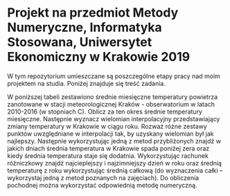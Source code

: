 # Projekt na przedmiot Metody Numeryczne, Informatyka Stosowana, Uniwersytet Ekonomiczny w Krakowie 2019

W tym repozytorium umieszczane są poszczególne etapy pracy nad moim projektem na studia. Poniżej znajduje się treść zadania.

W poniższej tabeli zestawiono średnie miesięczne temperatury powietrza zanotowane w stacji meteorologicznej Kraków - obserwatorium w latach 2010-2016 (w stopniach C). Oblicz za ten okres średnie temperatury miesięczne. Następnie wyznacz wielomian interpolacyjny przedstawiający zmiany temperatury w Krakowie w ciągu roku. Rozważ różne zestawy punktów uwzględniane w interpolacji tak, by uzyskany wielomian był jak najlepszy. Następnie wykorzystując jedną z metod przybliżonych znajdź w jakich dniach średnia temperatura w Krakowie spada poniżej zera oraz kiedy średnia temperatura staje się dodatnia. Wykorzystując rachunek różniczkowy znajdź najcieplejszy i najzimniejszy dzień w roku oraz średnią temperaturę z roku wykorzystując średnią całkową (do wyznaczenia całki – wykorzystaj jedną z metod poznanych na zajęciach). Do obliczenia pochodnej można wykorzystać odpowiednią metodę numeryczną.
